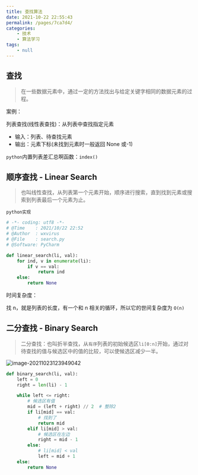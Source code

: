 ```yaml
---
title: 查找算法
date: 2021-10-22 22:55:43
permalink: /pages/7ca7d4/
categories:
    - 技术
    - 算法学习
tags:
    - null
---
```


## 查找

> 在一些数据元素中，通过一定的方法找出与给定关键字相同的数据元素的过程。

案例：

列表查找(线性表查找)：从列表中查找指定元素

-   输入：列表、待查找元素
-   输出：元素下标(未找到元素时一般返回 None 或-1)

`python`内置列表差汇总啊函数：`index()`

## 顺序查找 - Linear Search

> 也叫线性查找，从列表第一个元素开始，顺序进行搜索，直到找到元素或搜索到列表最后一个元素为止。

`python实现`

```python
# -*- coding: utf8 -*-
# @Time    : 2021/10/22 22:52
# @Author  : wxvirus
# @File    : search.py
# @Software: PyCharm

def linear_search(li, val):
    for ind, v in enumerate(li):
        if v == val:
            return ind
    else:
        return None

```

时间复杂度：

找 n，就是列表的长度，有一个和 n 相关的循环，所以它的世间复杂度为 `O(n)`

## 二分查找 - Binary Search

> 二分查找：也叫折半查找，从`有序`列表的初始候选区`li[0:n]`开始，通过对待查找的值与候选区中的值的比较，可以使候选区减少一半。

![image-20211023123949042](https://sword-demon.github.io/vue-blog/assets/images/image-20211023123949042.png)

```python
def binary_search(li, val):
	left = 0
	right = len(li) - 1

	while left <= right:
		# 候选区有值
		mid = (left + right) // 2  # 整除2
		if li[mid] == val:
			# 找到了
			return mid
		elif li[mid] > val:
			# 候选区在左边
			right = mid - 1
		else:
			# li[mid] < val
			left = mid + 1
	else:
		return None
```
